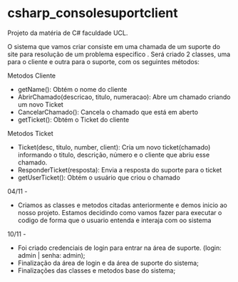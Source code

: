 # csharp_consolesuportclient
Projeto da matéria de C# faculdade UCL.

O sistema que vamos criar consiste em uma chamada de um suporte do  site para resolução de um problema especifico . Será criado 2 classes, uma para o cliente e outra para o suporte, com os seguintes métodos:  

Metodos Cliente
- getName(): Obtém o nome do cliente
- AbrirChamado(descricao, titulo, numeracao): Abre um chamado criando um novo Ticket
- CancelarChamado(): Cancela o chamado que está em aberto
- getTicket(): Obtém o Ticket do cliente

Metodos Ticket
- Ticket(desc, titulo, number, client): Cria um novo ticket(chamado) informando o titulo, descrição, número e o cliente que abriu esse chamado.
- ResponderTicket(resposta): Envia a resposta do suporte para o ticket
- getUserTicket(): Obtém o usuário que criou o chamado

04/11 -

- Criamos as classes e metodos citadas anteriormente e demos inicio ao nosso projeto. Estamos decidindo como vamos fazer para executar o codigo de forma que o usuario entenda e interaja com oo sistema

10/11 -

- Foi criado credenciais de login para entrar na área de suporte. (login: admin | senha: admin);
- Finalização da área de login e da área de suporte do sistema;
- Finalizações das classes e metodos base do sistema;
